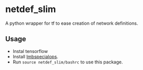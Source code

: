 # netdef_slim
A python wrapper for tf to ease creation of network definitions.

## Usage
* Instal tensorflow
* Install [lmbspecialops](https://github.com/lmb-freiburg/lmbspecialops/tree/eccv18).
* Run `source netdef_slim/bashrc` to use this package.
